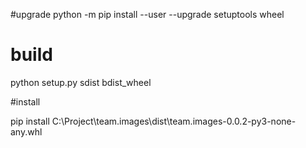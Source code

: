 #upgrade
python -m pip install --user --upgrade setuptools wheel

# build
python setup.py sdist bdist_wheel

#install 

pip install C:\Project\team.images\dist\team.images-0.0.2-py3-none-any.whl
